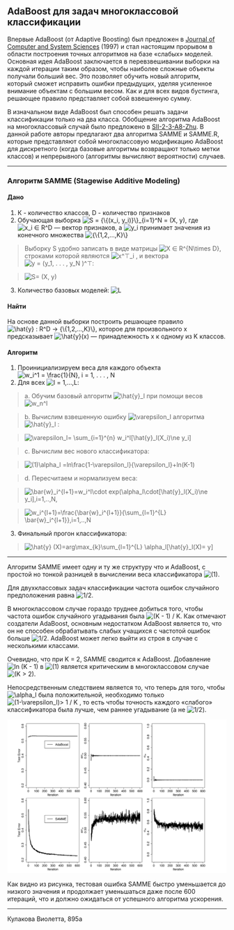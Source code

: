 ## AdaBoost для задач многоклассовой классификации

Впервые AdaBoost (от Adaptive Boosting) был предложен в [Journal of Computer and System Sciences](http://www.face-rec.org/algorithms/Boosting-Ensemble/decision-theoretic_generalization.pdf) (1997) и стал настоящим прорывом в области построения точных алгоритмов на базе «слабых» моделей. Основная идея AdaBoost заключается в перевзвешивании выборки на каждой итерации таким образом, чтобы наиболее сложные объекты получали больший вес. Это позволяет обучить новый алгоритм, который сможет исправить ошибки предыдущих, уделяя усиленное внимание объектам с большим весом. Как и для всех видов бустинга, решающее правило представляет собой взвешенную сумму.

В изначальном виде AdaBoost был способен решать задачи классификации только на два класса. Обобщение алгоритма AdaBoost на многоклассовый случай было предложено в [SII-2-3-A8-Zhu](http://ww.web.stanford.edu/~hastie/Papers/SII-2-3-A8-Zhu.pdf). В данной работе авторы предлагают два алгоритма SAMME и SAMME.R, которые представляют собой многоклассовую модификацию AdaBoost для дискретного (когда базовые алгоритмы возвращают только метки классов) и непрерывного (алгоритмы вычисляют вероятности) случаев.

***
### Алгоритм SAMME (Stagewise Additive Modeling)


#### Дано
  1. К - количество классов, D - количество признаков
  1. Обучающая выборка <img src="https://tex.s2cms.ru/svg/S%20%3D%20%7B%5C%7B(x_i%2C%20y_i)%7D%5C%7D_%7Bi%3D1%7D%5EN%20%3D%20(X%2C%20y)" alt="S = {\{(x_i, y_i)}\}_{i=1}^N = (X, y)" />, где <img src="https://tex.s2cms.ru/svg/x_i%20%E2%88%88%20R%5ED" alt="x_i ∈ R^D" /> — вектор признаков, а <img src="https://tex.s2cms.ru/svg/y_i" alt="y_i" /> принимает значения из конечного множества <img src="https://tex.s2cms.ru/svg/%7B%5C%7B1%2C2%2C...%2CK%7D%5C%7D" alt="{\{1,2,...,K}\}" />
>Выборку S удобно записать в виде матрицы <img src="https://tex.s2cms.ru/svg/X%20%E2%88%88%20R%5E%7BN%5Ctimes%20D%7D" alt="X ∈ R^{N\times D}" />, строками которой являются <img src="https://tex.s2cms.ru/svg/x%5E%E2%8A%A4_i" alt="x^⊤_i" /> , и вектора <img src="https://tex.s2cms.ru/svg/y%20%3D%20(y_1%2C%20.%20.%20.%20%2C%20y_N%20)%5E%E2%8A%A4" alt="y = (y_1, . . . , y_N )^⊤" />:

>   <img src="https://tex.s2cms.ru/svg/S%3D%20(X%2C%20y)" alt="S= (X, y)" />

  3. Количество базовых моделей: <img src="https://tex.s2cms.ru/svg/L" alt="L" />

#### Найти
Hа основе данной выборки построить решающее правило
<img src="https://tex.s2cms.ru/svg/%5Chat%7By%7D%20%3A%20R%5ED%20%E2%86%92%20%20%7B%5C%7B1%2C2%2C...%2CK%7D%5C%7D" alt="\hat{y} : R^D →  {\{1,2,...,K}\}" />, которое для произвольного x предсказывает <img src="https://tex.s2cms.ru/svg/%5Chat%7By%7D(x)" alt="\hat{y}(x)" /> — принадлежность x к одному из K классов. 

#### Алгоритм
1. Проинициализируем веса для каждого объекта <img src="https://tex.s2cms.ru/svg/w_i%5E1%20%3D%20%5Cfrac%7B1%7D%7BN%7D%2C%20i%20%3D%201%2C%20.%20.%20.%20%2C%20N" alt="w_i^1 = \frac{1}{N}, i = 1, . . . , N" />
1. Для всех <img src="https://tex.s2cms.ru/svg/l%20%3D%201%2C...%2CL" alt="l = 1,...,L" />:
> a. Обучим базовый алгоритм <img src="https://tex.s2cms.ru/svg/%5Chat%7By%7D_l" alt="\hat{y}_l" /> при помощи весов <img src="https://tex.s2cms.ru/svg/w_n%5El" alt="w_n^l" />

> b. Вычислим взвешенную ошибку <img src="https://tex.s2cms.ru/svg/%5Cvarepsilon_l%20" alt="\varepsilon_l " /> алгоритма <img src="https://tex.s2cms.ru/svg/%5Chat%7By%7D_l" alt="\hat{y}_l" /> :

> <img src="https://tex.s2cms.ru/svg/%5Cvarepsilon_l%3D%20%5Csum_%7Bi%3D1%7D%5E%7Bn%7D%20w_i%5El%5B%5Chat%7By%7D_l(X_i)%5Cne%20y_i%5D" alt="\varepsilon_l= \sum_{i=1}^{n} w_i^l[\hat{y}_l(X_i)\ne y_i]" />                        

   >c. Вычислим вес нового классификатора: 

> <img src="https://tex.s2cms.ru/svg/(1)%5Calpha_l%20%3Dln%5Cfrac%7B1-%5Cvarepsilon_l%7D%7B%5Cvarepsilon_l%7D%2Bln(K-1)" alt="(1)\alpha_l =ln\frac{1-\varepsilon_l}{\varepsilon_l}+ln(K-1)" /> 

> d. Пересчитаем и нормализуем веса: 

> <img src="https://tex.s2cms.ru/svg/%5Cbar%7Bw%7D_i%5E%7Bl%2B1%7D%3Dw_i%5El%5Ccdot%20exp(%5Calpha_l%5Ccdot%5B%5Chat%7By%7D_l(X_i)%5Cne%20y_i%5D%2Ci%3D1%2C..%2CN%2C" alt="\bar{w}_i^{l+1}=w_i^l\cdot exp(\alpha_l\cdot[\hat{y}_l(X_i)\ne y_i],i=1,..,N," />

  > <img src="https://tex.s2cms.ru/svg/w_i%5E%7Bl%2B1%7D%3D%5Cfrac%7B%5Cbar%7Bw%7D_i%5E%7Bl%2B1%7D%7D%7B%5Csum_%7Bl%3D1%7D%5E%7BL%7D%20%5Cbar%7Bw%7D_i%5E%7Bl%2B1%7D%7D%2Ci%3D1%2C..%2CN" alt="w_i^{l+1}=\frac{\bar{w}_i^{l+1}}{\sum_{l=1}^{L} \bar{w}_i^{l+1}},i=1,..,N" />


3. Финальный прогон классификатора: 
> <img src="https://tex.s2cms.ru/svg/%5Chat%7By%7D%20(X)%3Darg%5Cmax_%7Bk%7D%5Csum_%7Bl%3D1%7D%5E%7BL%7D%20%5Calpha_l%5B%5Chat%7By%7D_l(X)%3D%20y%5D" alt="\hat{y} (X)=arg\max_{k}\sum_{l=1}^{L} \alpha_l[\hat{y}_l(X)= y]" />

***
Алгоритм SAMME имеет одну и ту же структуру что и AdaBoost, с простой но тонкой разницей в вычислении веса классификатора <img src="https://tex.s2cms.ru/svg/(1)" alt="(1)" />. 

Для двухклассовых задач классификации частота ошибок случайного предположения равна <img src="https://tex.s2cms.ru/svg/1%2F2" alt="1/2" />.

В многоклассовом случае гораздо труднее добиться того, чтобы частота ошибок случайного угадывания была <img src="https://tex.s2cms.ru/svg/(K%20-%201)%20%2F%20K" alt="(K - 1) / K" />. Как отмечают создатели AdaBoost, основным недостатком AdaBoost является то, что он не способен обрабатывать слабых учащихся с частотой ошибок больше <img src="https://tex.s2cms.ru/svg/1%2F2" alt="1/2" />. AdaBoost может легко выйти из строя в случае с несколькими классами. 

Очевидно, что при K = 2, SAMME сводится к AdaBoost. Добавление <img src="https://tex.s2cms.ru/svg/ln%20(K%20-%201)" alt="ln (K - 1)" /> в <img src="https://tex.s2cms.ru/svg/(1)" alt="(1)" /> является критическим в многоклассовом случае <img src="https://tex.s2cms.ru/svg/(K%20%3E%202)" alt="(K &gt; 2)" />. 

Непосредственным следствием является то, что теперь для того, чтобы <img src="https://tex.s2cms.ru/svg/%5Calpha_l" alt="\alpha_l" /> была положительной, необходимо только <img src="https://tex.s2cms.ru/svg/(1-%5Cvarepsilon_l)%3E%201%20%2F%20K" alt="(1-\varepsilon_l)&gt; 1 / K" /> , то есть чтобы точность каждого «слабого» классификатора была лучше, чем раннее угадывание (а не <img src="https://tex.s2cms.ru/svg/1%2F2" alt="1/2" />).

![Paper written in LaTeX](samme.jpg)

Как видно из рисунка, тестовая ошибка SAMME быстро уменьшается до низкого значения и продолжает уменьшаться даже после 600 итераций, что  и должно ожидаться от успешного алгоритма ускорения.
 


***
Кулакова Виолетта, 895a
